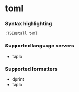 <!--- THIS DOCUMENT IS AUTOMATICALLY GENERATED, DON'T EDIT IT -->
# toml

### Syntax highlighting

```vim
:TSInstall toml
```

### Supported language servers

- taplo

### Supported formatters

- dprint
- taplo

